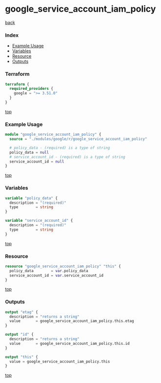 # google_service_account_iam_policy

[back](../google.md)

### Index

- [Example Usage](#example-usage)
- [Variables](#variables)
- [Resource](#resource)
- [Outputs](#outputs)

### Terraform

```terraform
terraform {
  required_providers {
    google = ">= 3.51.0"
  }
}
```

[top](#index)

### Example Usage

```terraform
module "google_service_account_iam_policy" {
  source = "./modules/google/r/google_service_account_iam_policy"

  # policy_data - (required) is a type of string
  policy_data = null
  # service_account_id - (required) is a type of string
  service_account_id = null
}
```

[top](#index)

### Variables

```terraform
variable "policy_data" {
  description = "(required)"
  type        = string
}

variable "service_account_id" {
  description = "(required)"
  type        = string
}
```

[top](#index)

### Resource

```terraform
resource "google_service_account_iam_policy" "this" {
  policy_data        = var.policy_data
  service_account_id = var.service_account_id
}
```

[top](#index)

### Outputs

```terraform
output "etag" {
  description = "returns a string"
  value       = google_service_account_iam_policy.this.etag
}

output "id" {
  description = "returns a string"
  value       = google_service_account_iam_policy.this.id
}

output "this" {
  value = google_service_account_iam_policy.this
}
```

[top](#index)